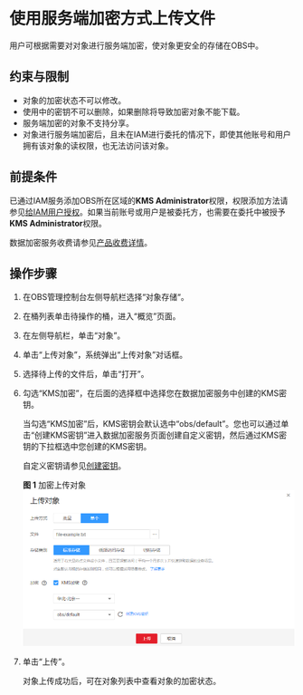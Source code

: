 # 使用服务端加密方式上传文件<a name="zh-cn_topic_0045829104"></a>

用户可根据需要对对象进行服务端加密，使对象更安全的存储在OBS中。

## 约束与限制<a name="section4247191810406"></a>

-   对象的加密状态不可以修改。
-   使用中的密钥不可以删除，如果删除将导致加密对象不能下载。
-   服务端加密的对象不支持分享。
-   对象进行服务端加密后，且未在IAM进行委托的情况下，即使其他账号和用户拥有该对象的读权限，也无法访问该对象。

## 前提条件<a name="section4715759131018"></a>

已通过IAM服务添加OBS所在区域的**KMS Administrator**权限，权限添加方法请参见[给IAM用户授权](https://support.huaweicloud.com/usermanual-iam/iam_01_0652.html)。如果当前账号或用户是被委托方，也需要在委托中被授予**KMS Administrator**权限。

数据加密服务收费请参见[产品收费详情](https://www.huaweicloud.com/price_detail.html#/dew_detail)。

## 操作步骤<a name="section16043441174915"></a>

1.  在OBS管理控制台左侧导航栏选择“对象存储“。
2.  在桶列表单击待操作的桶，进入“概览”页面。
3.  在左侧导航栏，单击“对象”。
4.  单击“上传对象”，系统弹出“上传对象”对话框。
5.  选择待上传的文件后，单击“打开”。
6.  勾选“KMS加密”，在后面的选择框中选择您在数据加密服务中创建的KMS密钥。

    当勾选“KMS加密”后，KMS密钥会默认选中“obs/default”。您也可以通过单击“创建KMS密钥”进入数据加密服务页面创建自定义密钥，然后通过KMS密钥的下拉框选中您创建的KMS密钥。

    自定义密钥请参见[创建密钥](https://support.huaweicloud.com/usermanual-dew/zh-cn_topic_0034324884.html)。

    **图 1**  加密上传对象<a name="fig14151753141216"></a>  
    ![](figures/加密上传对象.png "加密上传对象")

7.  单击“上传”。

    对象上传成功后，可在对象列表中查看对象的加密状态。


